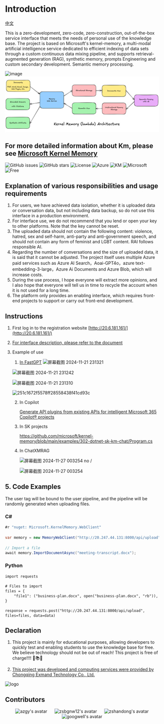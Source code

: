 # Introduction
[中文](https://github.com/gongwell/XMRAG/blob/main/README.md)

This is a zero-development, zero-code, zero-construction, out-of-the-box service interface that meets the needs of personal use of the knowledge base. The project is based on Microsoft's kernel-memory, a multi-modal artificial intelligence service dedicated to efficient indexing of data sets through a custom continuous data mixing pipeline, and supports retrieval-augmented generation (RAG), synthetic memory, prompts Engineering and custom secondary development. Semantic memory processing.

![image](https://github.com/user-attachments/assets/2b9bf9d9-1f1e-45b3-9461-50323b4f7b7f)
![image](https://github.com/microsoft/kernel-memory/blob/main/docs/img/kernel-memory-lambda-architecture.png)

## For more detailed information about Km, please see [Microsoft Kernel Memory](https://github.com/microsoft/kernel-memory)

![GitHub issues](https://img.shields.io/github/issues/user/repo) ![GitHub stars](https://img.shields.io/github/stars/user/repo) ![License](https://img.shields.io/badge/license-MIT-blue.svg) ![Azure](https://img.shields.io/badge/Azure-0078D4?style=flat&logo=microsoft-azure&logoColor=white) ![KM](https://img.shields.io/badge/KM-FFD700?style=flat&logo=book&logoColor=white) ![Microsoft](https://img.shields.io/badge/Microsoft-0078D4?style=flat&logo=microsoft&logoColor=white) ![Free](https://img.shields.io/badge/License-Free-brightgreen)

##  Explanation of various responsibilities and usage requirements

1. For users, we have achieved data isolation, whether it is uploaded data or conversation data, but not including data backup, so do not use this interface in a production environment.
2. For interface use, we do not recommend that you lend or open your key to other platforms. Note that the key cannot be reset.
3. The uploaded data should not contain the following content: violence, hatred, sex and self-harm, anti-party and anti-government speech, and should not contain any form of feminist and LGBT content. RAI follows responsible AI.
4. Regarding the number of conversations and the size of uploaded data, it is said that it cannot be adjusted. The project itself uses multiple Azure paid services such as Azure AI Search，Aoai-GPT4o，azure text-embedding-3-large，Azure Ai Documents and Azure Blob, which will increase costs.
5. During the use process, I hope everyone will extract more opinions, and I also hope that everyone will tell us in time to recycle the account when it is not used for a long time.
6. The platform only provides an enabling interface, which requires front-end projects to support or carry out front-end development.

##  Instructions

1. First log in to the registration website [http://20.6.181.161/](http://20.6.181.161/) 
2. [For interface description, please refer to the document](https://github.com/gongwell/XMRAG/blob/main/APi-EN.md)
3. Example of use

   1. [In FastGPT](https://cloud.tryfastgpt.ai/app/list)
   ![屏幕截图 2024-11-21 231321](https://github.com/user-attachments/assets/1d655bed-6668-40f1-afe8-292257116a28)

   ![屏幕截图 2024-11-21 231242](https://github.com/user-attachments/assets/69fe3f94-95b2-4d89-ac88-7760cc0584c8)

   ![屏幕截图 2024-11-21 231310](https://github.com/user-attachments/assets/797d4392-4e2b-40eb-b661-b77c4eb87dc5)

   ![251c1672f5578ff28558438f41cd93c](https://github.com/user-attachments/assets/80a43b3f-38fc-4f24-9ee8-6b2b3cb646a1)

   2. In Copilot

      [Generate API plugins from existing APIs for intelligent Microsoft 365 Copilot® projects](https://learn.microsoft.com/zh-cn/microsoft-365-copilot/extensibility/build-api-plugins-existing-api?tabs=toolkit)

   3. In SK projects
      
       https://github.com/microsoft/kernel-memory/blob/main/examples/302-dotnet-sk-km-chat/Program.cs
   4. In ChatXMRAG
      
      ![屏幕截图 2024-11-27 003254](https://github.com/user-attachments/assets/26d21280-b078-4fe7-9c1b-4dc7120cfc65)
       no /

      ![屏幕截图 2024-11-27 003254](https://github.com/user-attachments/assets/6f5e38f6-a7ad-4616-ad52-d68d25dc62bc)


## 5. Code Examples
The user tag will be bound to the user pipeline, and the pipeline will be randomly generated when uploading files.

### C#
```csharp
#r "nuget: Microsoft.KernelMemory.WebClient"

var memory = new MemoryWebClient("http://20.247.44.131:8000/api/upload"); // <== URL of KM web service

// Import a file
await memory.ImportDocumentAsync("meeting-transcript.docx");
```

### Python
```
import requests

# Files to import
files = {
    "file1": ("business-plan.docx", open("business-plan.docx", "rb")),
}

response = requests.post("http://20.247.44.131:8000/api/upload", files=files, data=data)
```


## Declaration
1. This project is mainly for educational purposes, allowing developers to quickly test and enabling students to use the knowledge base for free. We believe technology should not be out of reach! This project is free of charge!!!! 🎉📚🚀

2. [This project was developed and computing services were provided by Chongqing Exmand Technology Co., Ltd.](https://www.xmindai.cn/)

 ![logo](https://github.com/user-attachments/assets/ff0ec800-9045-4d62-adf9-3d10a6fcd5b9)


## Contributors
<div style="text-align: center;">
    <img src="https://github.com/azgy.png" alt="azgy's avatar" width="30" style="margin: 0 10px;" />
    <img src="https://github.com/zsbgnw12.png" alt="zsbgnw12's avatar" width="30" style="margin: 0 10px;" />
    <img src="https://github.com/zshandong.png" alt="zshandong's avatar" width="30" style="margin: 0 10px;" />
    <img src="https://github.com/googwell.png" alt="googwell's avatar" width="30" style="margin: 0 10px;" />
</div>
 
